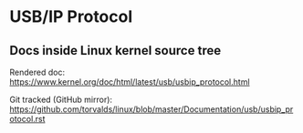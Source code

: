 # USB/IP Protocol

## Docs inside Linux kernel source tree

Rendered doc: <https://www.kernel.org/doc/html/latest/usb/usbip_protocol.html>

Git tracked (GitHub mirror): <https://github.com/torvalds/linux/blob/master/Documentation/usb/usbip_protocol.rst>
